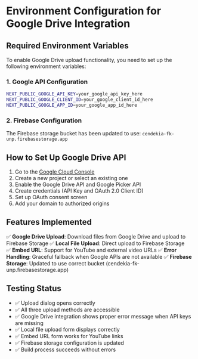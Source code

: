 # Environment Configuration for Google Drive Integration

## Required Environment Variables

To enable Google Drive upload functionality, you need to set up the following environment variables:

### 1. Google API Configuration
```bash
NEXT_PUBLIC_GOOGLE_API_KEY=your_google_api_key_here
NEXT_PUBLIC_GOOGLE_CLIENT_ID=your_google_client_id_here  
NEXT_PUBLIC_GOOGLE_APP_ID=your_google_app_id_here
```

### 2. Firebase Configuration
The Firebase storage bucket has been updated to use: `cendekia-fk-unp.firebasestorage.app`

## How to Set Up Google Drive API

1. Go to the [Google Cloud Console](https://console.cloud.google.com/)
2. Create a new project or select an existing one
3. Enable the Google Drive API and Google Picker API
4. Create credentials (API Key and OAuth 2.0 Client ID)
5. Set up OAuth consent screen
6. Add your domain to authorized origins

## Features Implemented

✅ **Google Drive Upload**: Download files from Google Drive and upload to Firebase Storage
✅ **Local File Upload**: Direct upload to Firebase Storage  
✅ **Embed URL**: Support for YouTube and external video URLs
✅ **Error Handling**: Graceful fallback when Google APIs are not available
✅ **Firebase Storage**: Updated to use correct bucket (cendekia-fk-unp.firebasestorage.app)

## Testing Status

- ✅ Upload dialog opens correctly
- ✅ All three upload methods are accessible
- ✅ Google Drive integration shows proper error message when API keys are missing
- ✅ Local file upload form displays correctly
- ✅ Embed URL form works for YouTube links
- ✅ Firebase storage configuration is updated
- ✅ Build process succeeds without errors